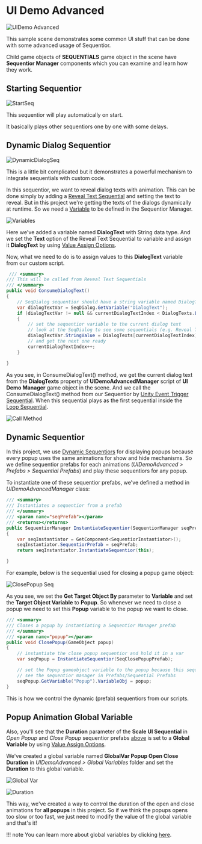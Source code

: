 # UI Demo Advanced

![UIDemo Advanced](../img/uidemo_advanced.jpg)

This sample scene demonstrates some common UI stuff that can be done with some advanced usage of Sequentior.

Child game objects of __SEQUENTIALS__ game object in the scene have __Sequentior Manager__ components which you can examine and learn how they work.

## Starting Sequentior

![StartSeq](../img/uidemo_advanced_startseq.jpg)

This sequentior will play automatically on start.

It basically plays other sequentiors one by one with some delays.

## Dynamic Dialog Sequentior

![DynamicDialogSeq](../img/uidemo_advanced_dynamictext.jpg)

This is a little bit complicated but it demonstrates a powerful mechanism to integrate sequentials with custom code.

In this sequentior, we want to reveal dialog texts with animation. This can be done simply by adding a [Reveal Text Sequential](../sequentials/textsequentials/sequential_revealtext.md) and setting the text to reveal. But in this project we're getting the texts of the dialogs dynamically at runtime. So we need a [Variable](../variables/variables.md) to be defined in the Sequentior Manager.

![Variables](../img/uidemo_advanced_vars.jpg)

Here we've added a variable named __DialogText__ with String data type. And we set the __Text__ option of the Reveal Text Sequential to variable and assign it __DialogText__ by using [Value Assign Options](../valueassign.md). 

Now, what we need to do is to assign values to this __DialogText__ variable from our custom script.

``` c#
 /// <summary>
/// This will be called from Reveal Text Sequentials
/// </summary>
public void ConsumeDialogText()
{
    // SeqDialog sequentior should have a string variable named DialogText
    var dialogTextVar = SeqDialog.GetVariable("DialogText");
    if (dialogTextVar != null && currentDialogTextIndex < DialogTexts.Length)
    {
        // set the sequentior variable to the current dialog text
        // look at the SeqDialog to see some sequentials (e.g. Reveal Text) using this variable to get the values
        dialogTextVar.StringValue = DialogTexts[currentDialogTextIndex];
        // and get the next one ready
        currentDialogTextIndex++;
    }

}
```

As you see, in ConsumeDialogText() method, we get the current dialog text from the __DialogTexts__ property of __UIDemoAdvancedManager__ script of __UI Demo Manager__ game object in the scene. And we call the ConsumeDialogText() method from our Sequentior by [Unity Event Trigger Sequential](../sequentials/eventtriggersequentials/sequential_unityeventtrigger.md). When this sequential plays as the first sequential inside the [Loop Sequential](../sequentials/loopsequentials/index.md).

![Call Method](../img/uidemo_advanced_callmethod.jpg)


## Dynamic Sequentior

In this project, we use [Dynamic Sequentiors](../dynamicsequentior.md) for displaying popups because every popup uses the same animations for show and hide mechanisms. So we define sequentior prefabs for each animations (_UIDemoAdvanced > Prefabs > Sequential Prefabs_) and play these sequentiors for any popup. 

To instantiate one of these sequentior prefabs, we've defined a method in _UIDemoAdvancedManager_ class:

``` c#
/// <summary>
/// Instantiates a sequentior from a prefab
/// </summary>
/// <param name="seqPrefab"></param>
/// <returns></returns>
public SequentiorManager InstantiateSequentior(SequentiorManager seqPrefab)
{
    var seqInstantiator = GetComponent<SequentiorInstantiator>();
    seqInstantiator.SequentiorPrefab = seqPrefab;
    return seqInstantiator.InstantiateSequentior(this);

}
```

For example, below is the sequential used for closing a popup game object:

![ClosePopup Seq](../img/uidemo_advanced_closepopup.jpg)

As you see, we set the __Get Target Object By__ parameter to __Variable__ and set the __Target Object Variable__ to __Popup__. So whenever we need to close a popup we need to set this __Popup__ variable to the popup we want to close.

``` c#
/// <summary>
/// Closes a popup by instantiating a Sequentior Manager prefab
/// </summary>
/// <param name="popup"></param>
public void ClosePopup(GameObject popup)
{
    // instantiate the close popup sequentior and hold it in a var
    var seqPopup = InstantiateSequentior(SeqClosePopupPrefab);

    // set the Popup gameobject variable to the popup because this sequentior gets the Target Object from a variable named Popup.
    // see the sequentior manager in Prefabs/Sequential Prefabs
    seqPopup.GetVariable("Popup").VariableObj = popup;
}
```

This is how we control the dynamic (prefab) sequentiors from our scripts.

## Popup Animation Global Variable

Also, you'll see that the __Duration__ parameter of the __Scale UI Sequential__ in _Open Popup_ and _Close Popup_ sequentior prefabs [above](#dynamic-sequentior) is set to a __Global Variable__ by using [Value Assign Options](../valueassign.md).

We've created a global variable  named __GlobalVar Popup Open Close Duration__ in _UIDemoAdvanced > Global Variables_ folder and set the __Duration__ to this global variable.

![Global Var](../img/uidemo_advanced_globalvar.jpg)

![Duration](../img/uidemo_advanced_closepopup_duration.jpg)

This way, we've created a way to control the duration of the open and close animations for __all popups__ in this project. So if we think the popups opens too slow or too fast, we just need to modify the value of the global variable and that's it!

!!! note
    You can learn more about global variables by clicking [here](../variables/globalvariables.md).